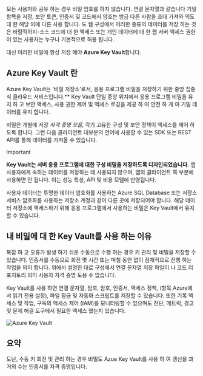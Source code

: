 모든 사용자와 공유 하는 경우 비밀 암호를 하지 않습니다. 연결 문자열과 같습니다 기밀 항목을 저장, 보안 토큰, 인증서 및 코드에서 암호는 방금 다른 사람을 초대 가져와 의도 대 한 해당 외에 다른 사용 합니다. 도 웹 구성에서 이러한 종류의 데이터를 저장 하는 것은 바람직하지-소스 코드에 대 한 액세스 또는 개인 데이터에 대 한 웹 서버 액세스 권한이 있는 사용자는 누구나 기본적으로 허용 됩니다.

대신 이러한 비밀에 항상 저장 해야 **Azure Key Vault**합니다.

## <a name="what-is-azure-key-vault"></a>Azure Key Vault 란
Azure Key Vault는 ‘비밀 저장소’로서, 응용 프로그램 비밀을 저장하기 위한 중앙 집중식 클라우드 서비스입니다.** Key Vault 단일 중앙 위치에서 응용 프로그램 비밀을 유지 하 고 보안 액세스, 사용 권한 제어 및 액세스 로깅을 제공 하 여 안전 하 게 여 기밀 데이터를 유지 합니다.

비밀은 개별에 저장 *자격 증명 모음*, 각기 고유한 구성 및 보안 정책이 액세스를 제어 하도록 합니다. 그런 다음 클라이언트 대부분의 언어에 사용할 수 있는 SDK 또는 REST API를 통해 데이터를 가져올 수 있습니다.

> [!IMPORTANT]
> **Key Vault는 서버 응용 프로그램에 대한 구성 비밀을 저장하도록 디자인되었습니다.** 앱 사용자에게 속하는 데이터를 저장하는 데 사용되지 않으며, 앱의 클라이언트 쪽 부분에 사용하면 안 됩니다. 이는 성능 특성, API 및 비용 모델에 반영됩니다.
>
> 사용자 데이터는 투명한 데이터 암호화를 사용하는 Azure SQL Database 또는 저장소 서비스 암호화를 사용하는 저장소 계정과 같이 다른 곳에 저장되어야 합니다. 해당 데이터 저장소에 액세스하기 위해 응용 프로그램에서 사용하는 비밀은 Key Vault에서 유지할 수 있습니다.

## <a name="why-use-a-key-vault-for-my-secrets"></a>내 비밀에 대 한 Key Vault를 사용 하는 이유

복잡 하 고 오류가 발생 하기 쉬운 수동으로 수행 하는 경우 키 관리 및 비밀을 저장할 수 있습니다. 인증서를 수동으로 회전 몇 시간 또는 며칠 동안 없이 잠재적으로 진행 하는 작업을 의미 합니다. 위에서 설명한 대로 구성에서 연결 문자열 저장 파일이 나 코드 리포지토리 의미 사용자 자격 증명 도용 수 없습니다.

Key Vault를 사용 하면 연결 문자열, 암호, 암호, 인증서, 액세스 정책, (항목 Azure에서 읽기 전용 설정), 파일 잠금 및 자동화 스크립트를 저장할 수 있습니다.  또한 기록 액세스 및 작업, 구독의 액세스 제어 (IAM)를 모니터링할 수 있으며도 진단, 메트릭, 경고 및 문제 해결 도구에서 필요한 액세스 했는지 있습니다.

![Azure Key Vault](../media-draft/Key-Vault.png)

<!-- TODO: get link to TC module -->
<!--
You can learn more about using a Key Vault in the module [Manage secrets in your server apps with Azure Key Vault](learn/modules/manage-secrets-with-azure-key-vault).-->

## <a name="summary"></a>요약

도난, 수동 키 회전 및 관리 하는 경우 비밀도 Azue Key Vault를 사용 하 여 갱신을 과거의 수는 인증서를 자격 증명입니다.
